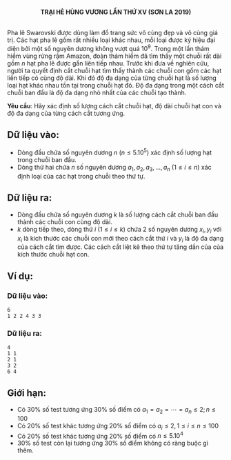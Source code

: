 **<center>TRẠI HÈ HÙNG VƯƠNG LẦN THỨ XⅤ (SƠN LA 2019)</center>**
<br>

Pha lê Swarovski được dùng làm đồ trang sức vô cùng đẹp và vô cùng giá trị. Các hạt pha lê gồm rất nhiều loại khác nhau, mỗi loại được ký hiệu đại diện bởi một số nguyên dương không vượt quá $10^9$. Trong một lần thám hiểm vùng rừng rậm Amazon, đoàn thám hiểm đã tìm thấy một chuỗi rất dài gồm $n$ hạt pha lê được gắn liên tiếp nhau. Trước khi đưa về nghiên cứu, người ta quyết định cắt chuỗi hạt tìm thấy thành các chuỗi con gồm các hạt liên tiếp có cùng độ dài. Khi đó độ đa dạng của từng chuỗi hạt là số lượng loại hạt khác nhau tồn tại trong chuỗi hạt đó. Độ đa dạng trong một cách cắt chuỗi ban đầu là độ đa dạng nhỏ nhất của các chuỗi tạo thành.

**Yêu cầu**: Hãy xác định số lượng cách cắt chuỗi hạt, độ dài chuỗi hạt con và độ đa dạng của từng cách cắt tương ứng.

## Dữ liệu vào:
- Dòng đầu chứa số nguyên dương $n\ (n≤5.10^5)$ xác định số lượng hạt trong chuỗi ban đầu.
- Dòng thứ hai chứa $n$ số nguyên dương $a_1,a_2,a_3,…,a_n \ (1≤i≤n)$ xác định loại của các hạt trong chuỗi theo thứ tự.


## Dữ liệu ra:
- Dòng đầu chứa số nguyên dương $k$ là số lượng cách cắt chuỗi ban đầu thành các chuỗi con cùng độ dài. 
- $k$ dòng tiếp theo, dòng thứ $i\ (1≤i≤k)$ chứa $2$ số nguyên dương $x_i , y_i$ với $x_i$ là kích thước các chuỗi con mới theo cách cắt thứ $i$ và $y_i$ là độ đa dạng của cách cắt tìm được. Các cách cắt liệt kê theo thứ tự tăng dần của của kích thước chuỗi hạt con.

## Ví dụ:
### Dữ liệu vào:
```
6
1 2 2 4 3 3
```

### Dữ liệu ra:
```
4
1 1
2 1
3 2
6 4
```

## Giới hạn:
- Có $30\%$ số test tương ứng $30\%$ số điểm có $a_1=a_2=⋯=a_n≤2; n≤100$
- Có $20\%$ số test khác tương ứng $20\%$ số điểm có $a_i≤2,1≤i≤n≤100$
- Có $20\%$ số test khác tương ứng $20\%$ số điểm có $n≤5.10^4$
- $30\%$ số test còn lại tương ứng $30\%$ số điểm không có ràng buộc gì thêm.